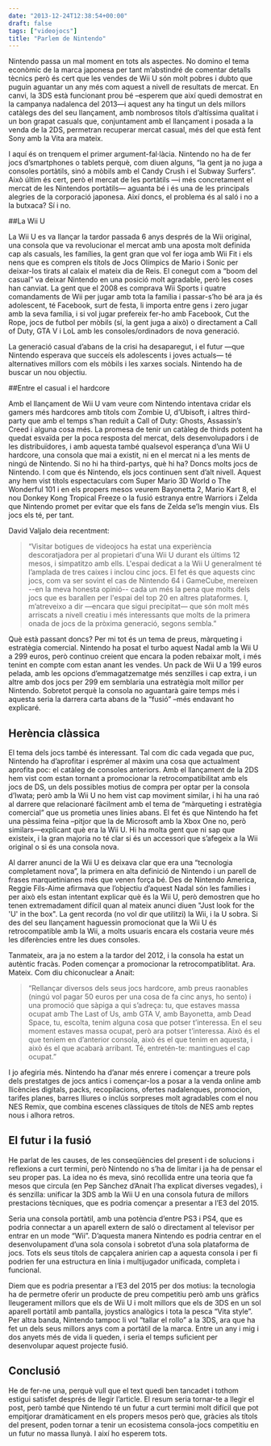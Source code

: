 ```yaml
---
date: "2013-12-24T12:38:54+00:00"
draft: false
tags: ["videojocs"]
title: "Parlem de Nintendo"
---
```

Nintendo passa un mal moment en tots als aspectes. No domino el tema econòmic de la marca japonesa per tant m’abstindré de comentar detalls tècnics però és cert que les vendes de Wii U són molt pobres i dubto que puguin aguantar un any més com aquest a nivell de resultats de mercat. En canvi, la 3DS està funcionant prou bé –esperem que així quedi demostrat en la campanya nadalenca del 2013—i aquest any ha tingut un dels millors catàlegs des del seu llançament, amb nombrosos títols d’altíssima qualitat i un bon grapat casuals que, conjuntament amb el llançament i posada a la venda de la 2DS, permetran recuperar mercat casual, més del que està fent Sony amb la Vita ara mateix.

I aquí és on trenquem el primer argument-fal·làcia. Nintendo no ha de fer jocs d’smartphones o tablets perquè, com diuen alguns, “la gent ja no juga a consoles portàtils, sinó a mòbils amb el Candy Crush i el Subway Surfers”. Això últim és cert, però el mercat de les portàtils —i més concretament el mercat de les Nintendos portàtils— aguanta bé i és una de les principals alegries de la corporació japonesa. Així doncs, el problema és al saló i no a la butxaca? Sí i no.

##La Wii U

La Wii U es va llançar la tardor passada 6 anys després de la Wii original, una consola que va revolucionar el mercat amb una aposta molt definida cap als casuals, les famílies, la gent gran que vol fer ioga amb Wii Fit i els nens que es compren els títols de Jocs Olímpics de Mario i Sonic per deixar-los tirats al calaix el mateix dia de Reis. El conegut com a “boom del casual” va deixar Nintendo en una posició molt agradable, però les coses han canviat. La gent que el 2008 es comprava Wii Sports i quatre comandaments de Wii per jugar amb tota la família i passar-s’ho bé ara ja és adolescent, té Facebook, surt de festa, li importa entre gens i zero jugar amb la seva família, i si vol jugar prefereix fer-ho amb Facebook, Cut the Rope, jocs de futbol per mòbils (sí, la gent juga a això) o directament a Call of Duty, GTA V i LoL amb les consoles/ordinadors de nova generació.

La generació casual d’abans de la crisi ha desaparegut, i el futur —que Nintendo esperava que succeís els adolescents i joves actuals— té alternatives millors com els mòbils i les xarxes socials. Nintendo ha de buscar un nou objectiu.

##Entre el casual i el hardcore

Amb el llançament de Wii U vam veure com Nintendo intentava cridar els gamers més hardcores amb títols com Zombie U, d’Ubisoft, i altres third-party que amb el temps s’han reduït a Call of Duty: Ghosts, Assassin’s Creed i alguna cosa més. La promesa de tenir un catàleg de thirds potent ha quedat esvaïda per la poca resposta del mercat, dels desenvolupadors i de les distribuïdores, i amb aquesta també qualsevol esperança d’una Wii U hardcore, una consola que mai a existit, ni en el mercat ni a les ments de ningú de Nintendo.
Si no hi ha third-partys, què hi ha? Doncs molts jocs de Nintendo. I com que és Nintendo, els jocs continuen sent d’alt nivell. Aquest any hem vist títols espectaculars com Super Mario 3D World o The Wonderful 101  i en els propers mesos veurem Bayonetta 2, Mario Kart 8, el nou Donkey Kong Tropical Freeze o la fusió estranya entre Warriors i Zelda que Nintendo promet per evitar que els fans de Zelda se’ls mengin vius. Els jocs els té, per tant.

David Valjalo deia recentment:

> “Visitar botigues de videojocs ha estat una experiència descoratjadora per al propietari d'una Wii U durant els últims 12 mesos, i simpatitzo amb ells. L'espai dedicat a la Wii U generalment té l’amplada de tres caixes i inclou cinc jocs. El fet és que aquests cinc jocs, com va ser sovint el cas de Nintendo 64 i GameCube, mereixen --en la meva honesta opinió-- cada un més la pena que molts dels jocs que es barallen per l'espai del top 20 en altres plataformes. I, m’atreveixo a dir —encara que sigui precipitat— que són molt més arriscats a nivell creatiu i més interessants que molts de la primera onada de jocs de la pròxima generació, segons sembla.”

Què està passant doncs? Per mi tot és un tema de preus, màrqueting i estratègia comercial. Nintendo ha posat el turbo aquest Nadal amb la Wii U a 299 euros, però continuo creient que encara la poden rebaixar molt, i més tenint en compte com estan anant les vendes. Un pack de Wii U a 199 euros pelada, amb les opcions d’emmagatzematge més senzilles i cap extra, i un altre amb dos jocs per 299 em semblaria una estratègia molt millor per Nintendo. Sobretot perquè la consola no aguantarà gaire temps més i aquesta seria la darrera carta abans de la “fusió” –més endavant ho explicaré.

## Herència clàssica

El tema dels jocs també és interessant. Tal com dic cada vegada que puc, Nintendo ha d’aprofitar i esprémer al màxim una cosa que actualment aprofita poc: el catàleg de consoles anteriors. Amb el llançament de la 2DS hem vist com estan tornant a promocionar la retrocompatibilitat amb els jocs de DS, un dels possibles motius de compra per optar per la consola d’Iwata; però amb la Wii U no hem vist cap moviment similar, i hi ha una raó al darrere que relacionaré fàcilment amb el tema de “màrqueting i estratègia comercial” que us prometia unes línies abans. El fet és que Nintendo ha fet una pèssima feina –pitjor que la de Microsoft amb la Xbox One no, però similars—explicant què era la Wii U. Hi ha molta gent que ni sap que existeix, i la gran majoria no té clar si és un accessori que s’afegeix a la Wii original o si és una consola nova.

Al darrer anunci de la Wii U es deixava clar que era una “tecnologia completament nova”, la primera en alta definició de Nintendo i un parell de frases marquetinianes més que venen força bé. Des de Nintendo America, Reggie Fils-Aime afirmava que l’objectiu d’aquest Nadal són les famílies i per això els estan intentant explicar què és la Wii U, però demostren que ho tenen extremadament difícil quan al mateix anunci diuen "Just look for the 'U' in the box". La gent recorda (no vol dir que utilitzi) la Wii, i la U sobra. Si des del seu llançament haguessin promocionat que la Wii U és retrocompatible amb la Wii, a molts usuaris encara els costaria veure més les diferències entre les dues consoles.

Tanmateix, ara ja no estem a la tardor del 2012, i la consola ha estat un autèntic fracàs. Poden començar a promocionar la retrocompatiblitat. Ara. Mateix. Com diu chiconuclear a Anait:

> “Rellançar diversos dels seus jocs hardcore, amb preus raonables (ningú vol pagar 50 euros per una cosa de fa cinc anys, ho sento) i una promoció que sàpiga a qui s’adreça: tu, que estaves massa ocupat amb The Last of Us, amb GTA V, amb Bayonetta, amb Dead Space, tu, escolta, tenim alguna cosa que potser t’interessa. En el seu moment estaves massa ocupat, però ara potser t’interessa. Això és el que teníem en d’anterior consola, això és el que tenim en aquesta, i això és el que acabarà arribant. Té, entretén-te: mantingues el cap ocupat.”

I jo afegiria més. Nintendo ha d’anar més enrere i començar a treure pols dels prestatges de jocs antics i començar-los a posar a la venda online amb llicències digitals, packs, recopilacions, ofertes nadalenques, promocion, tarifes planes, barres lliures o inclús sorpreses molt agradables com el nou NES Remix, que combina escenes clàssiques de títols de NES amb reptes nous i alhora retros.

## El futur i la fusió

He parlat de les causes, de les conseqüències del present i de solucions i reflexions a curt termini, però Nintendo no s’ha de limitar i ja ha de pensar el seu proper pas. La idea no és meva, sinó recollida entre una teoria que fa mesos que circula (en Pep Sànchez d’Anait l’ha explicat diverses vegades), i és senzilla: unificar la 3DS amb la Wii U en una consola futura de millors prestacions tècniques, que es podria començar a presentar a l’E3 del 2015.

Seria una consola portàtil, amb una potència d’entre PS3 i PS4, que es podria connectar a un aparell extern de saló o directament al televisor per entrar en un mode “Wii”. D’aquesta manera Nintendo es podria centrar en el desenvolupament d’una sola consola i sobretot d’una sola plataforma de jocs. Tots els seus títols de capçalera anirien cap a aquesta consola i per fi podrien fer una estructura en línia i multijugador unificada, completa i funcional.

Diem que es podria presentar a l’E3 del 2015 per dos motius: la tecnologia ha de permetre oferir un producte de preu competitiu però amb uns gràfics lleugerament millors que els de Wii U i molt millors que els de 3DS en un sol aparell portàtil amb pantalla, joystics analògics i tota la pesca “Vita style”. Per altra banda, Nintendo tampoc li vol “tallar el rollo” a la 3DS, ara que ha fet un dels seus millors anys com a portàtil de la marca. Entre un any i mig i dos anyets més de vida li queden, i seria el temps suficient per desenvolupar aquest projecte fusió.

## Conclusió

He de fer-ne una, perquè vull que el text quedi ben tancadet i tothom estigui satisfet després de llegir l’article. El resum seria tornar-te a llegir el post, però també que Nintendo té un futur a curt termini molt difícil que pot empitjorar dramàticament en els propers mesos però que, gràcies als títols del present, poden tornar a tenir un ecosistema consola-jocs competitiu en un futur no massa llunyà. I així ho esperem tots.
